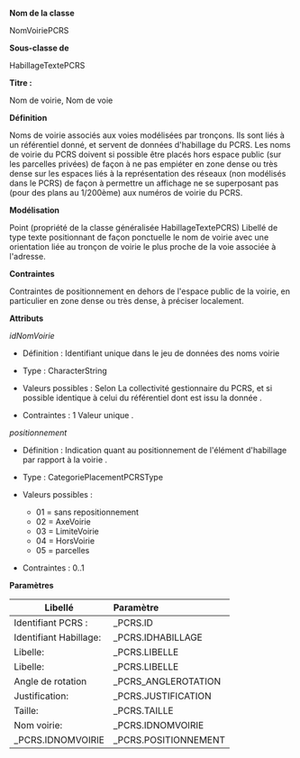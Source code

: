 **Nom de la classe**

NomVoiriePCRS

**Sous-classe de**

HabillageTextePCRS

**Titre :**

Nom de voirie, Nom de voie

**Définition**

Noms de voirie associés aux voies modélisées par tronçons. Ils sont liés à un référentiel donné, et servent de données d'habillage du PCRS. Les noms de voirie du PCRS doivent si possible être placés hors espace public (sur les parcelles privées) de façon à ne pas empiéter en zone dense ou très dense sur les espaces liés à la représentation des réseaux (non modélisés dans le PCRS) de façon à permettre un affichage ne se superposant pas (pour des plans au 1/200ème) aux numéros de voirie du PCRS.

**Modélisation**

Point (propriété de la classe généralisée HabillageTextePCRS) Libellé de type texte positionnant de façon ponctuelle le nom de voirie avec une orientation liée au tronçon de voirie le plus proche de la voie associée à l'adresse.

**Contraintes**

Contraintes de positionnement en dehors de l'espace public de la voirie, en particulier en zone dense ou très dense, à préciser localement.


**Attributs**

*idNomVoirie*

- Définition : Identifiant unique dans le jeu de données des noms voirie

- Type : CharacterString

- Valeurs possibles : Selon La collectivité gestionnaire du PCRS, et si possible identique à celui du référentiel dont est issu la donnée .

- Contraintes : 1 Valeur unique .

*positionnement*

- Définition : Indication quant au positionnement de l'élément d'habillage par rapport à la voirie .

- Type : CategoriePlacementPCRSType

- Valeurs possibles :

  - 01 = sans repositionnement
  - 02 = AxeVoirie
  - 03 = LimiteVoirie
  - 04 = HorsVoirie
  - 05 = parcelles

- Contraintes : 0..1

**Paramètres**

| Libellé | Paramètre |
| ---------|:-------------|
|Identifiant PCRS :|_PCRS.ID|
|Identifiant Habillage:|_PCRS.IDHABILLAGE|
|Libelle:|_PCRS.LIBELLE|
|Libelle:|_PCRS.LIBELLE|
|Angle de rotation|_PCRS_ANGLEROTATION|
|Justification:|_PCRS.JUSTIFICATION|
|Taille:|_PCRS.TAILLE|
|Nom voirie:|_PCRS.IDNOMVOIRIE|
|_PCRS.IDNOMVOIRIE|_PCRS.POSITIONNEMENT|
